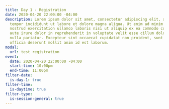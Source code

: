 ```yaml
---
title: Day 1 - Registration
date: 2020-04-20 22:00:00 -04:00
description: Lorem ipsum dolor sit amet, consectetur adipiscing elit, sed do eiusmod
  tempor incididunt ut labore et dolore magna aliqua. Ut enim ad minim veniam, quis
  nostrud exercitation ullamco laboris nisi ut aliquip ex ea commodo consequat. Duis
  aute irure dolor in reprehenderit in voluptate velit esse cillum dolore eu fugiat
  nulla pariatur. Excepteur sint occaecat cupidatat non proident, sunt in culpa qui
  officia deserunt mollit anim id est laborum.
modal:
  url: test registration
event:
  date: 2020-04-20 22:00:00 -04:00
  start-time: 10:00pm
  end-time: 11:00pm
filter-date:
  is-day-1: true
filter-time:
  is-daytime: true
filter-type:
  is-session-general: true
---
```


